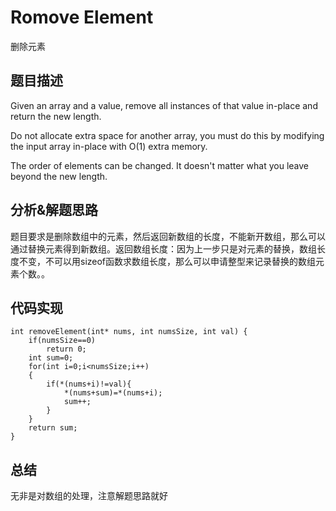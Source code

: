 # Romove Element
删除元素
## 题目描述
Given an array and a value, remove all instances of that value in-place and return the new length.

Do not allocate extra space for another array, you must do this by modifying the input array in-place with O(1) extra memory.

The order of elements can be changed. It doesn't matter what you leave beyond the new length.
## 分析&解题思路
题目要求是删除数组中的元素，然后返回新数组的长度，不能新开数组，那么可以通过替换元素得到新数组。返回数组长度：因为上一步只是对元素的替换，数组长度不变，不可以用sizeof函数求数组长度，那么可以申请整型来记录替换的数组元素个数。。

## 代码实现
```
int removeElement(int* nums, int numsSize, int val) {
    if(numsSize==0)
        return 0;
    int sum=0;
    for(int i=0;i<numsSize;i++)
    {
        if(*(nums+i)!=val){
            *(nums+sum)=*(nums+i);
            sum++;
        }
    }
    return sum;
}
```
## 总结
无非是对数组的处理，注意解题思路就好

